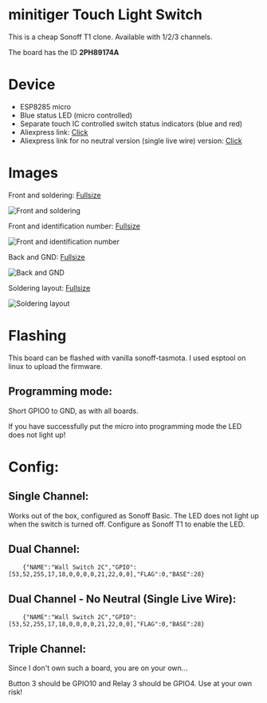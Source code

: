 # minitiger Touch Light Switch

This is a cheap Sonoff T1 clone. Available with 1/2/3 channels.

The board has the ID **2PH89174A**

# Device
* ESP8285 micro
* Blue status LED (micro controlled)
* Separate touch IC controlled switch status indicators (blue and red)
* Aliexpress link: [Click](https://www.aliexpress.com/item/EU-UK-1-2-3-Gang-eWelink-Touch-Light-Smart-Switch-WiFi-Wall-Switch-With-Alexa/32916836771.html?spm=a2g0s.9042311.0.0.27424c4dtwJjoV)
* Aliexpress link for no neutral version (single live wire) version: [Click](https://www.aliexpress.com/item/32961290914.html)

# Images

Front and soldering: [Fullsize](https://ibb.co/fGxR0CJ)

![Front and soldering](https://i.ibb.co/fGxR0CJ/IMG-20190410-153939.jpg)

Front and identification number: [Fullsize](https://ibb.co/FsVTDz5)

![Front and identification number](https://i.ibb.co/FsVTDz5/IMG-20190410-173922.jpg)

Back and GND: [Fullsize](https://ibb.co/6wmcNyx)

![Back and GND](https://i.ibb.co/6wmcNyx/IMG-20190410-153953.jpg)

Soldering layout: [Fullsize](https://ibb.co/ZLt9WG1)

![Soldering layout](https://i.ibb.co/ZLt9WG1/IMG-20190410-173942.jpg)


# Flashing
This board can be flashed with vanilla sonoff-tasmota. I used esptool on linux to upload the firmware.

## Programming mode:

Short GPIO0 to GND, as with all boards.

If you have successfully put the micro into programming mode the LED does not light up!

# Config:
## Single Channel:
Works out of the box, configured as Sonoff Basic. The LED does not light up when the switch is turned off. Configure as Sonoff T1 to enable the LED.

## Dual Channel:
        {"NAME":"Wall Switch 2C","GPIO":[53,52,255,17,18,0,0,0,0,21,22,0,0],"FLAG":0,"BASE":28}

## Dual Channel - No Neutral (Single Live Wire):
        {"NAME":"Wall Switch 2C","GPIO":[53,52,255,17,18,0,0,0,0,21,22,0,0],"FLAG":0,"BASE":28}

## Triple Channel:
Since I don't own such a board, you are on your own...

Button 3 should be GPIO10 and Relay 3 should be GPIO4. Use at your own risk!
